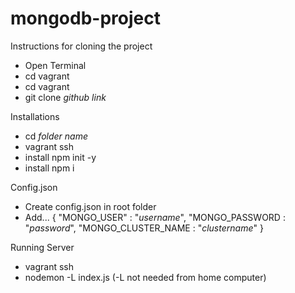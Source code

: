 # mongodb-project

Instructions for cloning the project 
  - Open Terminal 
  - cd vagrant 
  - cd vagrant 
  - git clone *github link* 
  
  Installations 
  - cd *folder name* 
  - vagrant ssh 
  - install npm init -y 
  - install npm i 
  
  Config.json 
  - Create config.json in root folder 
  - Add...
{
"MONGO_USER" : "*username*",
"MONGO_PASSWORD : "*password*", 
"MONGO_CLUSTER_NAME : "*clustername*" 
}
  
  Running Server
  - vagrant ssh 
  - nodemon -L index.js (-L not needed from home computer) 
  
